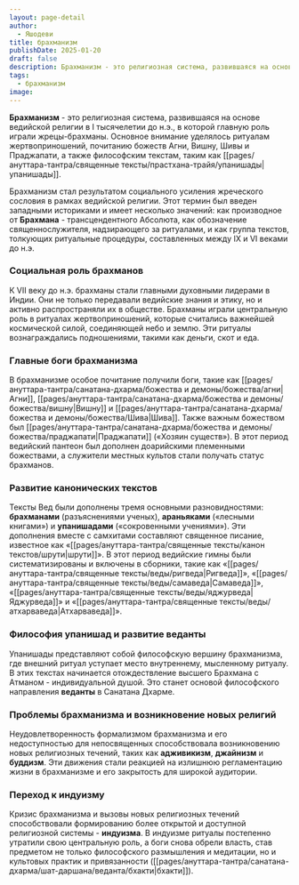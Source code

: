 ```yaml
---
layout: page-detail
author:
  - Яшодеви
title: брахманизм
publishDate: 2025-01-20
draft: false
description: Брахманизм - это религиозная система, развившаяся на основе ведийской религии в I тысячелетии до н.э., в которой главную роль играли жрецы-брахманы. Основное внимание уделялось ритуалам жертвоприношений, почитанию божеств Агни, Вишну, Шивы и Праджапати, а также философским текстам, таким как упанишады.
tags:
  - брахманизм
image:
---
```

**Брахманизм** - это религиозная система, развившаяся на основе ведийской религии в I тысячелетии до н.э., в которой главную роль играли жрецы-брахманы. Основное внимание уделялось ритуалам жертвоприношений, почитанию божеств Агни, Вишну, Шивы и Праджапати, а также философским текстам, таким как [[pages/ануттара-тантра/священные тексты/прастхана-трайя/упанишады|упанишады]].

Брахманизм стал результатом социального усиления жреческого сословия в рамках ведийской религии. Этот термин был введен западными историками и имеет несколько значений: как производное от **Брахмана** - трансцендентного Абсолюта, как обозначение священнослужителя, надзирающего за ритуалами, и как группа текстов, толкующих ритуальные процедуры, составленных между IX и VI веками до н.э.

### Социальная роль брахманов

К VII веку до н.э. брахманы стали главными духовными лидерами в Индии. Они не только передавали ведийские знания и этику, но и активно распространяли их в обществе. Брахманы играли центральную роль в ритуалах жертвоприношений, которые считались важнейшей космической силой, соединяющей небо и землю. Эти ритуалы вознаграждались подношениями, такими как деньги, скот и еда.

### Главные боги брахманизма

В брахманизме особое почитание получили боги, такие как [[pages/ануттара-тантра/санатана-дхарма/божества и демоны/божества/агни|Агни]], [[pages/ануттара-тантра/санатана-дхарма/божества и демоны/божества/вишну|Вишну]] и [[pages/ануттара-тантра/санатана-дхарма/божества и демоны/божества/Шива|Шива]]. Также важным божеством был [[pages/ануттара-тантра/санатана-дхарма/божества и демоны/божества/праджапати|Праджапати]] («Хозяин существ»). В этот период ведийский пантеон был дополнен доарийскими племенными божествами, а служители местных культов стали получать статус брахманов.

### Развитие канонических текстов

Тексты Вед были дополнены тремя основными разновидностями: **брахманами** (разъяснениями ученых), **араньяками** («лесными книгами») и **упанишадами** («сокровенными учениями»). Эти дополнения вместе с самхитами составляют священное писание, известное как «[[pages/ануттара-тантра/священные тексты/канон текстов/шрути|шрути]]». В этот период ведийские гимны были систематизированы и включены в сборники, такие как «[[pages/ануттара-тантра/священные тексты/веды/ригведа|Ригведа]]», «[[pages/ануттара-тантра/священные тексты/веды/самаведа|Самаведа]]», «[[pages/ануттара-тантра/священные тексты/веды/яджурведа|Яджурведа]]» и «[[pages/ануттара-тантра/священные тексты/веды/атхарваведа|Атхарваведа]]».

### Философия упанишад и развитие веданты

Упанишады представляют собой философскую вершину брахманизма, где внешний ритуал уступает место внутреннему, мысленному ритуалу. В этих текстах начинается отождествление высшего Брахмана с Атманом - индивидуальной душой. Это станет основой философского направления **веданты** в Санатана Дхарме.

### Проблемы брахманизма и возникновение новых религий

Неудовлетворенность формализмом брахманизма и его недоступностью для непосвященных способствовала возникновению новых религиозных течений, таких как **адживикизм**, **джайнизм** и **буддизм**. Эти движения стали реакцией на излишнюю регламентацию жизни в брахманизме и его закрытость для широкой аудитории.

### Переход к индуизму

Кризис брахманизма и вызовы новых религиозных течений способствовали формированию более открытой и доступной религиозной системы - **индуизма**. В индуизме ритуалы постепенно утратили свою центральную роль, а боги снова обрели власть, став предметом не только философского размышления и медитации, но и культовых практик и привязанности ([[pages/ануттара-тантра/санатана-дхарма/шат-даршана/веданта/бхакти|бхакти]]).
